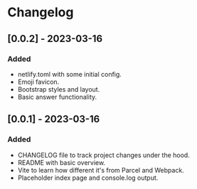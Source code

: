 # Changelog

## [0.0.2] - 2023-03-16

### Added

-   netlify.toml with some initial config.
-   Emoji favicon.
-   Bootstrap styles and layout.
-   Basic answer functionality.

## [0.0.1] - 2023-03-16

### Added

-   CHANGELOG file to track project changes under the hood.
-   README with basic overview.
-   Vite to learn how different it's from Parcel and Webpack.
-   Placeholder index page and console.log output.
